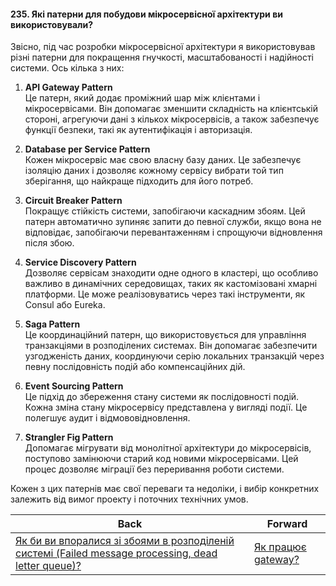 #### 235. Які патерни для побудови мікросервісної архітектури ви використовували?

Звісно, під час розробки мікросервісної архітектури я використовував різні патерни для покращення гнучкості, масштабованості і надійності системи. Ось кілька з них:

1. **API Gateway Pattern**  
   Це патерн, який додає проміжний шар між клієнтами і мікросервісами. Він допомагає зменшити складність на клієнтській стороні, агрегуючи дані з кількох мікросервісів, а також забезпечує функції безпеки, такі як аутентифікація і авторизація. 

2. **Database per Service Pattern**  
   Кожен мікросервіс має свою власну базу даних. Це забезпечує ізоляцію даних і дозволяє кожному сервісу вибрати той тип зберігання, що найкраще підходить для його потреб.

3. **Circuit Breaker Pattern**  
   Покращує стійкість системи, запобігаючи каскадним збоям. Цей патерн автоматично зупиняє запити до певної служби, якщо вона не відповідає, запобігаючи перевантаженням і спрощуючи відновлення після збою.

4. **Service Discovery Pattern**  
   Дозволяє сервісам знаходити одне одного в кластері, що особливо важливо в динамічних середовищах, таких як кастомізовані хмарні платформи. Це може реалізовуватись через такі інструменти, як Consul або Eureka.

5. **Saga Pattern**  
   Це координаційний патерн, що використовується для управління транзакціями в розподілених системах. Він допомагає забезпечити узгодженість даних, координуючи серію локальних транзакцій через певну послідовність подій або компенсаційних дій.

6. **Event Sourcing Pattern**  
   Це підхід до збереження стану системи як послідовності подій. Кожна зміна стану мікросервісу представлена у вигляді події. Це полегшує аудит і відмововідновлення.

7. **Strangler Fig Pattern**  
   Допомагає мігрувати від монолітної архітектури до мікросервісів, поступово замінюючи старий код новими мікросервісами. Цей процес дозволяє міграції без переривання роботи системи.

Кожен з цих патернів має свої переваги та недоліки, і вибір конкретних залежить від вимог проекту і поточних технічних умов.

| Back | Forward |
|---|---|
| [Як би ви впоралися зі збоями в розподіленій системі (Failed message processing, dead letter queue)?](/ua/senior/microservices/how-would-you-handle-failures-in-a-distributed-system.md)  | [Як працює gateway?](/ua/senior/microservices/how-does-the-gateway-work.md) |